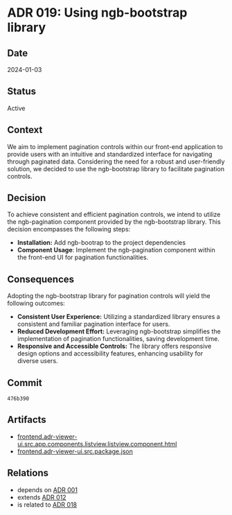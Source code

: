 # ADR 019: Using ngb-bootstrap library

## Date

2024-01-03

## Status

Active

## Context

We aim to implement pagination controls within our front-end application to provide users with an intuitive and standardized interface for navigating through paginated data. Considering the need for a robust and user-friendly solution, we decided to use the ngb-bootstrap library to facilitate pagination controls.

## Decision

To achieve consistent and efficient pagination controls, we intend to utilize the ngb-pagination component provided by the ngb-bootstrap library. This decision encompasses the following steps:

- **Installation:** Add ngb-bootrap to the project dependencies
- **Component Usage**: Implement the ngb-pagination component within the front-end UI for pagination functionalities.

## Consequences

Adopting the ngb-bootstrap library for pagination controls will yield the following outcomes:

- **Consistent User Experience:** Utilizing a standardized library ensures a consistent and familiar pagination interface for users.
- **Reduced Development Effort:**  Leveraging ngb-bootstrap simplifies the implementation of pagination functionalities, saving development time.
- **Responsive and Accessible Controls:** The library offers responsive design options and accessibility features, enhancing usability for diverse users.

## Commit

`476b390`

## Artifacts
- [frontend.adr-viewer-ui.src.app.components.listview.listview.component.html](../../frontend/adr-viewer-ui/src/app/components/listview/listview.component.html)
- [frontend.adr-viewer-ui.src.package.json](../../frontend/adr-viewer-ui/package.json)

## Relations

- depends on [ADR 001](adr-016.md)
- extends [ADR 012](adr-012.md)
- is related to [ADR 018](adr-018.md)
